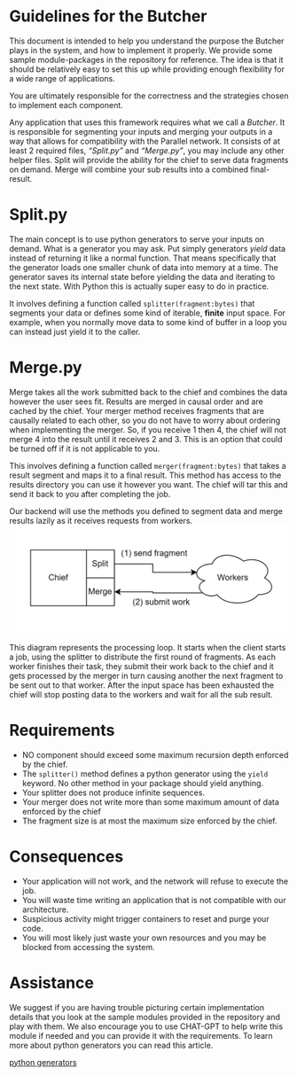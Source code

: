 <body>
  
  <h1>Guidelines for the Butcher</h1>
  <p>
    This document is intended to help you understand the purpose the Butcher plays in the 
  system, and how to implement it properly. We provide some sample module-packages in 
  the repository for reference. The idea is that it should be relatively easy to set this up while 
  providing enough flexibility for a wide range of applications.
  </p>
  <p>
    You are ultimately responsible for the correctness and the strategies chosen to implement each
  component.
  </p>
  <p>
    Any application that uses this framework requires what we call a <i>Butcher</i>. It is responsible for 
  segmenting your inputs and merging your outputs in a way that allows for compatibility with the 
  Parallel network. It consists of at least 2 required files, <i>“Split.py”</i> and <i>“Merge.py”</i>, you may 
  include any other helper files. Split will provide the ability for the chief to serve data fragments on 
  demand. Merge will combine your sub results into a combined final-result.
  </p>
  
  <h1>Split.py</h1>
  <p>The main concept is to use python generators to serve your inputs on demand. What is a 
  generator you may ask. Put simply generators <i>yield</i> data instead of returning it like a normal 
  function. That means specifically that the generator loads one smaller chunk of data into memory 
  at a time. The generator saves its internal state before yielding the data and iterating to the next 
  state. With Python this is actually super easy to do in practice.</p>
  <p>
    It involves defining a function called <code>splitter(fragment:bytes)</code> that segments your data or defines some kind of 
  iterable, <b>finite</b> input space. For example, when you normally move data to some kind of buffer in 
  a loop you can instead just yield it to the caller.
  </p>
  
  <h1>Merge.py</h1>
  <p>
    Merge takes all the work submitted back to the chief and combines the data however the 
  user sees fit. Results are merged in causal order and are cached by the chief. Your merger method 
  receives fragments that are causally related to each other, so you do not have to worry about 
  ordering when implementing the merger. So, if you receive 1 then 4, the chief will not merge 4 
  into the result until it receives 2 and 3. This is an option that could be turned off if it is not 
  applicable to you.
  </p>
  <p>
    This involves defining a function called <code>merger(fragment:bytes)</code> that takes a result segment and maps it to a 
  final result. This method has access to the results directory you can use it however you want. The 
  chief will tar this and send it back to you after completing the job.
  <p>
    Our backend will use the methods you defined to segment data and merge results lazily as it 
  receives requests from workers.
  <img src="figures/figure-1.png">
  </p>
    This diagram represents the processing loop. It starts when the client starts a job, using the splitter 
  to distribute the first round of fragments. As each worker finishes their task, they submit their work 
  back to the chief and it gets processed by the merger in turn causing another the next fragment to 
  be sent out to that worker. After the input space has been exhausted the chief will stop posting data 
  to the workers and wait for all the sub result.
  </p>
  
  <h1>Requirements</h1>
  <ul>
    <li>NO component should exceed some maximum recursion depth enforced by the chief.</li>
    <li>The <code>splitter()</code> method defines a python generator using the <code>yield</code> keyword. No other method 
      in your package should yield anything.</li>
    <li>Your splitter does not produce infinite sequences.</li>
    <li>Your merger does not write more than some maximum amount of data enforced by the 
  chief</li>
    <li>The fragment size is at most the maximum size enforced by the chief.</li>
  </ul>

  <h1>Consequences</h1>
  <ul>
    <li>Your application will not work, and the network will refuse to execute the job.</li>
    <li>You will waste time writing an application that is not compatible with our architecture.</li>
    <li>Suspicious activity might trigger containers to reset and purge your code.</li>
    <li>You will most likely just waste your own resources and you may be blocked from accessing 
  the system.</li>
  </ul>

  <h1>Assistance</h1>
  <p>We suggest if you are having trouble picturing certain implementation details that you look 
  at the sample modules provided in the repository and play with them. We also encourage you to 
  use CHAT-GPT to help write this module if needed and you can provide it with the requirements. To 
  learn more about python generators you can read this article.</p>
  <a href="https://realpython.com/introduction-to-python-generators/">python generators</a>

</body>